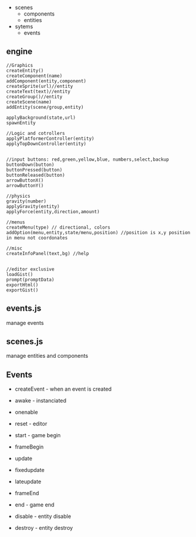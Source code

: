 * scenes
	* components
	* entities
* sytems
	* events

## engine

```
//Graphics 
createEntity()
createComponent(name)
addComponent(entity,component)
createSprite(url)//entity
createText(text)//entity
createGroup()//entity
createScene(name)
addEntity(scene/group,entity)

applyBackground(state,url)
spawnEntity

//Logic and cotrollers
applyPlatformerController(entity)
applyTopDownController(entity)


//input buttons: red,green,yellow,blue, numbers,select,backup
buttonDown(button)
buttonPressed(button)
buttonReleased(button)
arrowButtonX()
arrowButtonY()

//physics
gravity(number)
applyGravity(entity)
applyForce(entity,direction,amount)

//menus
createMenu(type) // directional, colors
addOption(menu,entity,state/menu,position) //position is x,y position in menu not coordonates

//misc
createInfoPanel(text,bg) //help


//editor exclusive
loadGist()
prompt(promptData)
exportHtml()
exportGist()
```
## events.js
manage events

## scenes.js
manage entities and components


## Events
* createEvent - when an event is created

* awake - instanciated
* onenable
* reset - editor
* start - game begin

* frameBegin
* update
* fixedupdate
* lateupdate
* frameEnd

* end - game end
* disable - entity disable
* destroy - entity destroy
